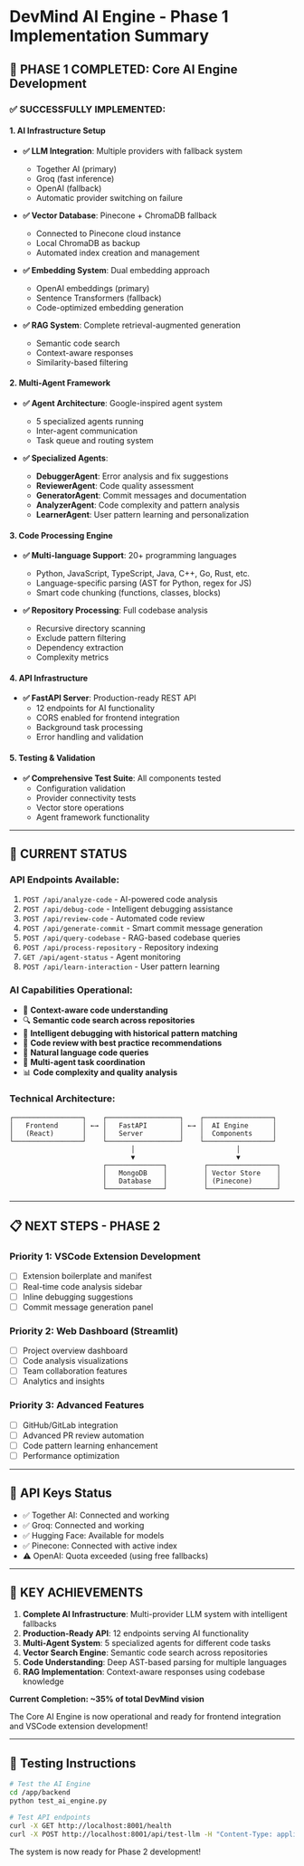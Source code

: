 # DevMind AI Engine - Phase 1 Implementation Summary

## 🎯 **PHASE 1 COMPLETED: Core AI Engine Development**

### ✅ **SUCCESSFULLY IMPLEMENTED:**

#### **1. AI Infrastructure Setup**
- **✅ LLM Integration**: Multiple providers with fallback system
  - Together AI (primary)
  - Groq (fast inference) 
  - OpenAI (fallback)
  - Automatic provider switching on failure

- **✅ Vector Database**: Pinecone + ChromaDB fallback
  - Connected to Pinecone cloud instance
  - Local ChromaDB as backup
  - Automated index creation and management

- **✅ Embedding System**: Dual embedding approach
  - OpenAI embeddings (primary)
  - Sentence Transformers (fallback)
  - Code-optimized embedding generation

- **✅ RAG System**: Complete retrieval-augmented generation
  - Semantic code search
  - Context-aware responses
  - Similarity-based filtering

#### **2. Multi-Agent Framework**
- **✅ Agent Architecture**: Google-inspired agent system
  - 5 specialized agents running
  - Inter-agent communication
  - Task queue and routing system

- **✅ Specialized Agents**:
  - **DebuggerAgent**: Error analysis and fix suggestions
  - **ReviewerAgent**: Code quality assessment
  - **GeneratorAgent**: Commit messages and documentation
  - **AnalyzerAgent**: Code complexity and pattern analysis
  - **LearnerAgent**: User pattern learning and personalization

#### **3. Code Processing Engine**
- **✅ Multi-language Support**: 20+ programming languages
  - Python, JavaScript, TypeScript, Java, C++, Go, Rust, etc.
  - Language-specific parsing (AST for Python, regex for JS)
  - Smart code chunking (functions, classes, blocks)

- **✅ Repository Processing**: Full codebase analysis
  - Recursive directory scanning
  - Exclude pattern filtering
  - Dependency extraction
  - Complexity metrics

#### **4. API Infrastructure**
- **✅ FastAPI Server**: Production-ready REST API
  - 12 endpoints for AI functionality
  - CORS enabled for frontend integration
  - Background task processing
  - Error handling and validation

#### **5. Testing & Validation**
- **✅ Comprehensive Test Suite**: All components tested
  - Configuration validation
  - Provider connectivity tests
  - Vector store operations
  - Agent framework functionality

---

## 🚀 **CURRENT STATUS**

### **API Endpoints Available:**
1. `POST /api/analyze-code` - AI-powered code analysis
2. `POST /api/debug-code` - Intelligent debugging assistance
3. `POST /api/review-code` - Automated code review
4. `POST /api/generate-commit` - Smart commit message generation
5. `POST /api/query-codebase` - RAG-based codebase queries
6. `POST /api/process-repository` - Repository indexing
7. `GET /api/agent-status` - Agent monitoring
8. `POST /api/learn-interaction` - User pattern learning

### **AI Capabilities Operational:**
- 🧠 **Context-aware code understanding**
- 🔍 **Semantic code search across repositories**
- 🐛 **Intelligent debugging with historical pattern matching**
- 📝 **Code review with best practice recommendations**
- 💬 **Natural language code queries**
- 🤖 **Multi-agent task coordination**
- 📊 **Code complexity and quality analysis**

### **Technical Architecture:**
```
┌─────────────────┐    ┌──────────────────┐    ┌─────────────────┐
│   Frontend      │ ←→ │   FastAPI        │ ←→ │  AI Engine      │
│   (React)       │    │   Server         │    │  Components     │
└─────────────────┘    └──────────────────┘    └─────────────────┘
                              │                         │
                              ▼                         ▼
                       ┌──────────────┐         ┌─────────────────┐
                       │   MongoDB    │         │ Vector Store    │
                       │   Database   │         │ (Pinecone)      │
                       └──────────────┘         └─────────────────┘
```

---

## 📋 **NEXT STEPS - PHASE 2**

### **Priority 1: VSCode Extension Development**
- [ ] Extension boilerplate and manifest
- [ ] Real-time code analysis sidebar
- [ ] Inline debugging suggestions
- [ ] Commit message generation panel

### **Priority 2: Web Dashboard (Streamlit)**
- [ ] Project overview dashboard
- [ ] Code analysis visualizations
- [ ] Team collaboration features
- [ ] Analytics and insights

### **Priority 3: Advanced Features**
- [ ] GitHub/GitLab integration
- [ ] Advanced PR review automation
- [ ] Code pattern learning enhancement
- [ ] Performance optimization

---

## 🔑 **API Keys Status**
- ✅ Together AI: Connected and working
- ✅ Groq: Connected and working  
- ✅ Hugging Face: Available for models
- ✅ Pinecone: Connected with active index
- ⚠️ OpenAI: Quota exceeded (using free fallbacks)

---

## 🎉 **KEY ACHIEVEMENTS**

1. **Complete AI Infrastructure**: Multi-provider LLM system with intelligent fallbacks
2. **Production-Ready API**: 12 endpoints serving AI functionality
3. **Multi-Agent System**: 5 specialized agents for different code tasks
4. **Vector Search Engine**: Semantic code search across repositories
5. **Code Understanding**: Deep AST-based parsing for multiple languages
6. **RAG Implementation**: Context-aware responses using codebase knowledge

**Current Completion: ~35% of total DevMind vision**

The Core AI Engine is now operational and ready for frontend integration and VSCode extension development!

---

## 🧪 **Testing Instructions**

```bash
# Test the AI Engine
cd /app/backend
python test_ai_engine.py

# Test API endpoints
curl -X GET http://localhost:8001/health
curl -X POST http://localhost:8001/api/test-llm -H "Content-Type: application/json" -d '{"prompt": "Hello world"}'
```

The system is now ready for Phase 2 development!